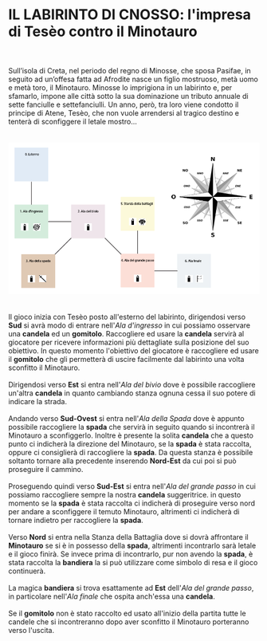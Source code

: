 # IL LABIRINTO DI CNOSSO: l'impresa di Tesèo contro il Minotauro<br/><br/>

Sull’isola di Creta, nel periodo del regno di Minosse, che sposa Pasifae, in seguito ad un’offesa fatta ad Afrodite 
nasce un figlio mostruoso, metà uomo e metà toro, il Minotauro. Minosse lo imprigiona in un labirinto e, per sfamarlo, 
impone alle città sotto la sua dominazione un tributo annuale di sette fanciulle e settefanciulli. Un anno, però, tra 
loro viene condotto il principe di Atene, Tesèo, che non vuole arrendersi al tragico destino e tenterà di sconfiggere il
letale mostro...<br/><br/><br/>![Map](Map.PNG)<br/><br/><br/>Il gioco inizia con Tesèo posto all'esterno del labirinto, 
dirigendosi verso **Sud** si avrà modo di entrare nell'*Ala d'ingresso* in cui possiamo osservare una **candela** ed un 
**gomitolo**. Raccogliere ed usare la **candela** servirà al giocatore per ricevere informazioni più dettagliate sulla 
posizione del suo obiettivo. In questo momento l'obiettivo del giocatore è raccogliere ed usare il **gomitolo** che gli 
permetterà di uscire facilmente dal labirinto una volta sconfitto il Minotauro.<br/><br/>Dirigendosi verso **Est** si 
entra nell'*Ala del bivio* dove è possibile raccogliere un'altra **candela** in quanto cambiando stanza ognuna cessa il 
suo potere di indicare la strada.<br/><br/>Andando verso **Sud-Ovest** si entra nell'*Ala della Spada* dove è appunto 
possibile raccogliere la **spada** che servirà in seguito quando si incontrerà il Minotauro a sconfiggerlo. Inoltre è 
presente la solita **candela** che a questo punto ci indicherà la direzione del Minotauro, se la **spada** è stata 
raccolta, oppure ci consiglierà di raccogliere la **spada**. Da questa stanza è possibile soltanto tornare alla 
precedente inserendo **Nord-Est** da cui poi si può proseguire il cammino.<br/><br/>Proseguendo quindi verso **Sud-Est**
si entra nell'*Ala del grande passo* in cui possiamo raccogliere sempre la nostra **candela** suggeritrice. in questo 
momento se la **spada** è stata raccolta ci indicherà di proseguire verso nord per andare a sconfiggere il temuto 
Minotauro, altrimenti ci indicherà di tornare indietro per raccogliere la **spada**.<br/><br/>Verso **Nord** si entra 
nella Stanza della Battaglia dove si dovrà affrontare il **Minotauro** se si è in possesso della **spada**, altrimenti 
incontrarlo sarà letale e il gioco finirà. Se invece prima di incontrarlo, pur non avendo la **spada**, è stata raccolta
la **bandiera** la si può utilizzare come simbolo di resa e il gioco continuerà.<br/><br/>La magica **bandiera** si 
trova esattamente ad **Est** dell'*Ala del grande passo*, in particolare nell'*Ala finale* che ospita anch'essa una 
**candela**.<br/><br/>Se il **gomitolo** non è stato raccolto ed usato all'inizio della partita tutte le candele che si 
incontreranno dopo aver sconfitto il Minotauro porteranno verso l'uscita.
